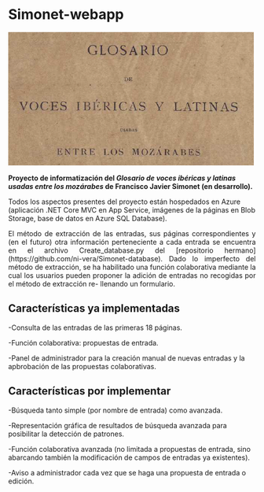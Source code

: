 # Simonet-webapp
![simonet](readme_header.png)

**Proyecto de informatización del *Glosario de voces ibéricas y latinas usadas entre los mozárabes* de Francisco Javier Simonet (en desarrollo).**

Todos los aspectos presentes del proyecto están hospedados en Azure (aplicación .NET Core MVC en App Service, imágenes de la páginas en Blob Storage,
base de datos en Azure SQL Database).
<p align=justify>
El método de extracción de las entradas, sus páginas correspondientes y (en el futuro) otra información perteneciente a cada entrada se encuentra en el
archivo Create_database.py del [repositorio hermano](https://github.com/ni-vera/Simonet-database). Dado lo imperfecto del método de extracción, se ha 
habilitado una función colaborativa mediante la cual los usuarios pueden proponer la adición de entradas no recogidas por el método de extracción re-
llenando un formulario.</p>

## Características ya implementadas

-Consulta de las entradas de las primeras 18 páginas.

-Función colaborativa: propuestas de entrada.

-Panel de administrador para la creación manual de nuevas entradas y la apbrobación de las propuestas colaborativas.

## Características por implementar

-Búsqueda tanto simple (por nombre de entrada) como avanzada.

-Representación gráfica de resultados de búsqueda avanzada para posibilitar la detección de patrones.

-Función colaborativa avanzada (no limitada a propuestas de entrada, sino abarcando también la modificación de campos de entradas ya existentes).

-Aviso a administrador cada vez que se haga una propuesta de entrada o edición.
